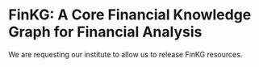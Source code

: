 # FinKG: A Core Financial Knowledge Graph for Financial Analysis
We are requesting our institute to allow us to release FinKG resources.
